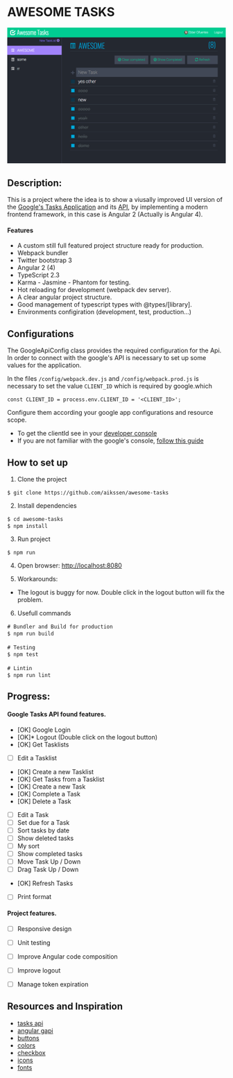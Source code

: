 # AWESOME TASKS

![actual UI](/actual-ui.png?raw=true "Actual UI")

## Description:
This is a project where the idea is to show a viusally improved UI version of the  [Google's Tasks Application](https://mail.google.com/tasks/canvas) and its [API](https://developers.google.com/google-apps/tasks/v1/reference/), by implementing a modern frontend framework, in this case is Angular 2 (Actually is Angular 4).

#### Features
* A custom still full featured project structure ready for production.
* Webpack bundler
* Twitter bootstrap 3
* Angular 2 (4)
* TypeScript 2.3
* Karma - Jasmine - Phantom for testing.
* Hot reloading for development (webpack dev server).
* A clear angular project structure.
* Good management of typescript types with @types/[library].
* Environments configiration (development, test, production...)



## Configurations

The GoogleApiConfig class provides the required configuration for the Api.
In order to connect with the google's API is necessary to set up some values
for the application.  

In the files `/config/webpack.dev.js` and `/config/webpack.prod.js` is necessary
to set the value `CLIENT_ID` which is required by google.which

```
const CLIENT_ID = process.env.CLIENT_ID = '<CLIENT_ID>';
```

Configure them according your google app configurations and resource scope.
* To get the clientId see in your [developer console](https://console.developers.google.com/apis/credentials)
* If you are not familiar with the google's console, [follow this guide](https://developers.google.com/google-apps/tasks/firstapp)


## How to set up

1. Clone the project

```
$ git clone https://github.com/aikssen/awesome-tasks
```

2. Install dependencies

```
$ cd awesome-tasks
$ npm install
```

3. Run project

```
$ npm run
```

4. Open browser: [http://localhost:8080](http://localhost:8080) 

5. Workarounds:
 - The logout is buggy for now. Double click in the logout button will fix the problem.

6. Usefull commands

```
# Bundler and Build for production
$ npm run build

# Testing
$ npm test

# Lintin
$ npm run lint 
```

## Progress:

#### Google Tasks API found features.
- [OK] Google Login
- [OK]* Logout (Double click on the logout button)
- [OK] Get Tasklists
- [ ] Edit a Tasklist
- [OK] Create a new Tasklist
- [OK] Get Tasks from a Tasklist
- [OK] Create a new Task
- [OK] Complete a Task
- [OK] Delete a Task
- [ ] Edit a Task 
- [ ] Set due for a Task
- [ ] Sort tasks by date
- [ ] Show deleted tasks
- [ ] My sort
- [ ] Show completed tasks
- [ ] Move Task Up / Down
- [ ] Drag Task Up / Down
- [OK] Refresh Tasks
- [ ] Print format

#### Project features.
- [ ] Responsive design
- [ ] Unit testing
- [ ] Improve Angular code composition
- [ ] Improve logout
- [ ] Manage token expiration



## Resources and Inspiration
* [tasks api](https://developers.google.com/google-apps/tasks/v1/reference/)
* [angular gapi](https://github.com/rubenCodeforges/angular2-google-api)
* [buttons](https://tympanus.net/Development/ButtonStylesInspiration/)
* [colors](https://themes.getbootstrap.com/products/dashboard)
* [checkbox](https://codepen.io/bbodine1/pen/novBm)
* [icons](http://getbootstrap.com/components/)
* [fonts](https://femmebot.github.io/google-type/)
